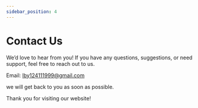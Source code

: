```yaml
---
sidebar_position: 4
---
```


# Contact Us

We’d love to hear from you! If you have any questions, suggestions, or need support, feel free to reach out to us.

Email: lby124111999@gmail.com



we will get back to you as soon as possible.

Thank you for visiting our website!